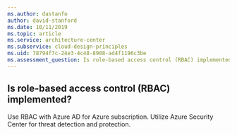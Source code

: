 ```yaml
---
ms.author: dastanfo
author: david-stanford
ms.date: 10/11/2019
ms.topic: article
ms.service: architecture-center
ms.subservice: cloud-design-principles
ms.uid: 78794f7c-24e3-4c48-8908-ad4f1196c3be
ms.assessment_question: Is role-based access control (RBAC) implemented?
---
```

## Is role-based access control (RBAC) implemented?

Use RBAC with Azure AD for Azure subscription. Utilize Azure Security Center for threat detection and protection.
